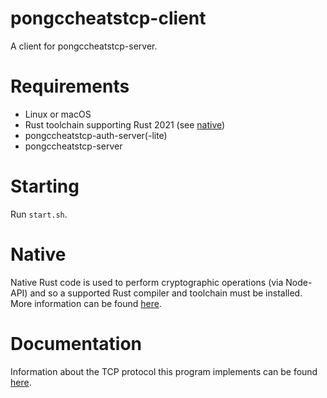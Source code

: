 # pongccheatstcp-client
A client for pongccheatstcp-server.

# Requirements
* Linux or macOS
* Rust toolchain supporting Rust 2021 (see [native](#native))
* pongccheatstcp-auth-server(-lite)
* pongccheatstcp-server

# Starting
Run `start.sh`.

# Native
Native Rust code is used to perform cryptographic operations (via Node-API) and so a supported Rust compiler and toolchain must be installed. More information can be found [here](./client_service/native/README.md#documentation).

# Documentation
Information about the TCP protocol this program implements can be found [here](../server/README.md#documentation).
